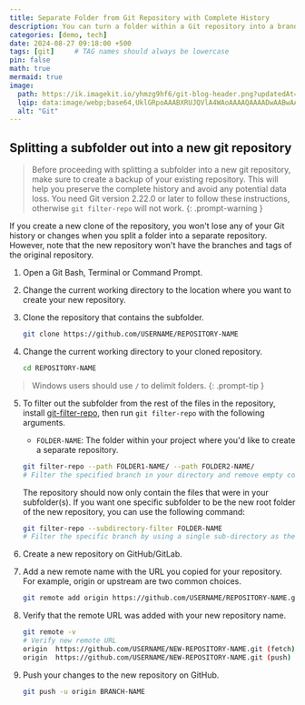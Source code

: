 ```yaml
---
title: Separate Folder from Git Repository with Complete History
description: You can turn a folder within a Git repository into a brand new repository. 
categories: [demo, tech]
date: 2024-08-27 09:18:00 +500
tags: [git]     # TAG names should always be lowercase
pin: false
math: true
mermaid: true
image:
  path: https://ik.imagekit.io/yhmzg9hf6/git-blog-header.png?updatedAt=1724738368191 
  lqip: data:image/webp;base64,UklGRpoAAABXRUJQVlA4WAoAAAAQAAAADwAABwAAQUxQSDIAAAARL0AmbZurmr57yyIiqE8oiG0bejIYEQTgqiDA9vqnsUSI6H+oAERp2HZ65qP/VIAWAFZQOCBCAAAA8AEAnQEqEAAIAAVAfCWkAALp8sF8rgRgAP7o9FDvMCkMde9PK7euH5M1m6VWoDXf2FkP3BqV0ZYbO6NA/VFIAAAA
  alt: "Git"
---
```


## Splitting a subfolder out into a new git repository

> Before proceeding with splitting a subfolder into a new git repository, make sure to create a backup of your existing repository. This will help you preserve the complete history and avoid any potential data loss. You need Git version 2.22.0 or later to follow these instructions, otherwise `git filter-repo` will not work.
{: .prompt-warning }

If you create a new clone of the repository, you won't lose any of your Git history or changes when you split a folder into a separate repository. However, note that the new repository won't have the branches and tags of the original repository.

1. Open a Git Bash, Terminal or Command Prompt.
2. Change the current working directory to the location where you want to create your new repository.
3. Clone the repository that contains the subfolder.

   ```bash
   git clone https://github.com/USERNAME/REPOSITORY-NAME
   ```

4. Change the current working directory to your cloned repository.
   ```bash
   cd REPOSITORY-NAME
   ```

> Windows users should use `/` to delimit folders. 
{: .prompt-tip }

5. To filter out the subfolder from the rest of the files in the repository, install [git-filter-repo](https://github.com/newren/git-filter-repo), then run `git filter-repo` with the following arguments.
    * `FOLDER-NAME`: The folder within your project where you'd like to create a separate repository.
    
    ```bash
    git filter-repo --path FOLDER1-NAME/ --path FOLDER2-NAME/
    # Filter the specified branch in your directory and remove empty commits
    ```
    The repository should now only contain the files that were in your subfolder(s).
    If you want one specific subfolder to be the new root folder of the new repository, you can use the following command:
    ```bash
    git filter-repo --subdirectory-filter FOLDER-NAME
    # Filter the specific branch by using a single sub-directory as the root for the new repository
    ```

6. Create a new repository on GitHub/GitLab.
7. Add a new remote name with the URL you copied for your repository. For example, origin or upstream are two common choices.
    ```bash
    git remote add origin https://github.com/USERNAME/REPOSITORY-NAME.git
    ```
8. Verify that the remote URL was added with your new repository name.
    ```bash
    git remote -v
    # Verify new remote URL
    origin  https://github.com/USERNAME/NEW-REPOSITORY-NAME.git (fetch)
    origin  https://github.com/USERNAME/NEW-REPOSITORY-NAME.git (push)
    ```

9. Push your changes to the new repository on GitHub.
    ```bash
    git push -u origin BRANCH-NAME
    ```